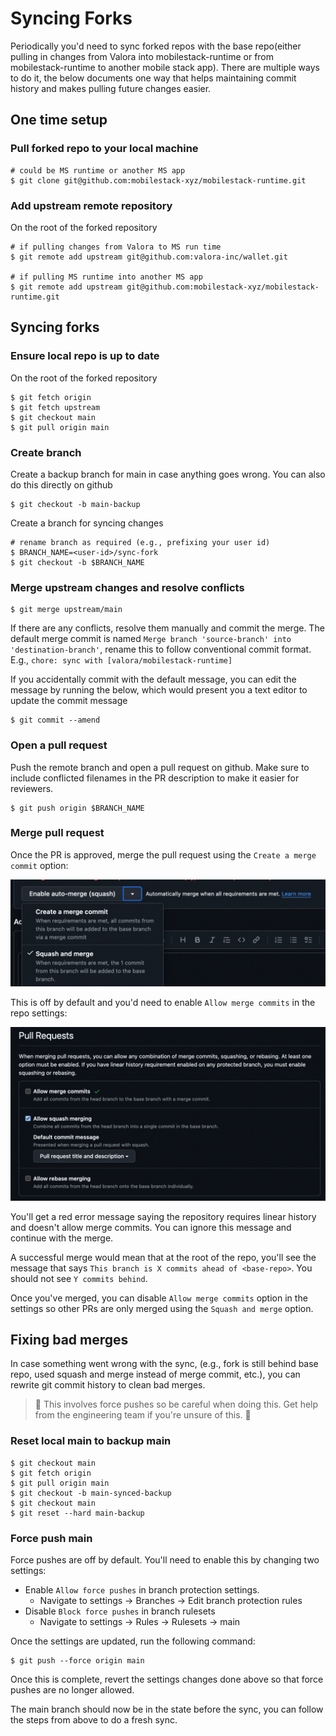 # Syncing Forks

Periodically you'd need to sync forked repos with the base repo(either pulling
in changes from Valora into mobilestack-runtime or from mobilestack-runtime to another mobile
stack app). There are multiple ways to do it, the below documents one way that
helps maintaining commit history and makes pulling future changes easier.

## One time setup

### Pull forked repo to your local machine

```console
# could be MS runtime or another MS app
$ git clone git@github.com:mobilestack-xyz/mobilestack-runtime.git
```

### Add upstream remote repository

On the root of the forked repository

```console
# if pulling changes from Valora to MS run time
$ git remote add upstream git@github.com:valora-inc/wallet.git

# if pulling MS runtime into another MS app
$ git remote add upstream git@github.com:mobilestack-xyz/mobilestack-runtime.git
```

## Syncing forks

### Ensure local repo is up to date

On the root of the forked repository

```console
$ git fetch origin
$ git fetch upstream
$ git checkout main
$ git pull origin main
```

### Create branch

Create a backup branch for main in case anything goes wrong. You can also do
this directly on github

```console
$ git checkout -b main-backup
```

Create a branch for syncing changes

```console
# rename branch as required (e.g., prefixing your user id)
$ BRANCH_NAME=<user-id>/sync-fork
$ git checkout -b $BRANCH_NAME
```

### Merge upstream changes and resolve conflicts

```console
$ git merge upstream/main
```

If there are any conflicts, resolve them manually and commit the merge. The
default merge commit is named `Merge branch 'source-branch' into
'destination-branch'`, rename this to follow conventional commit format. E.g.,
`chore: sync with [valora/mobilestack-runtime]`

If you accidentally commit with the default message, you can edit the message by
running the below, which would present you a text editor to update the commit message

```console
$ git commit --amend
```

### Open a pull request

Push the remote branch and open a pull request on github. Make sure to include
conflicted filenames in the PR description to make it easier for reviewers.

```console
$ git push origin $BRANCH_NAME
```

### Merge pull request

Once the PR is approved, merge the pull request using the `Create a merge
commit` option:

![create-a-merge-commit](./assets/create-a-merge-commit.png)

This is off by default and you'd need to enable `Allow merge commits` in the repo settings:

![allow-merge-commit](./assets/allow-merge-commit.png)

You'll get a red error message saying the repository requires linear history and
doesn't allow merge commits. You can ignore this message and continue with the
merge.

A successful merge would mean that at the root of the repo, you'll see the
message that says `This branch is X commits ahead of <base-repo>`. You should
not see `Y commits behind`.

Once you've merged, you can disable `Allow merge commits` option in the settings
so other PRs are only merged using the `Squash and merge` option.

## Fixing bad merges

In case something went wrong with the sync, (e.g., fork is still behind base
repo, used squash and merge instead of merge commit, etc.), you can rewrite git
commit history to clean bad merges.

> 🚨 This involves force pushes so be
> careful when doing this. Get help from the engineering team if you're unsure of
> this. 🚨

### Reset local main to backup main

```console
$ git checkout main
$ git fetch origin
$ git pull origin main
$ git checkout -b main-synced-backup
$ git checkout main
$ git reset --hard main-backup
```

### Force push main

Force pushes are off by default. You'll need to enable this by changing two
settings:

- Enable `Allow force pushes` in branch protection settings.
  - Navigate to settings -> Branches -> Edit branch protection rules
- Disable `Block force pushes` in branch rulesets
  - Navigate to settings -> Rules -> Rulesets -> main

Once the settings are updated, run the following command:

```console
$ git push --force origin main
```

Once this is complete, revert the settings changes done above so that force
pushes are no longer allowed.

The main branch should now be in the state before the sync, you can follow the
steps from above to do a fresh sync.
